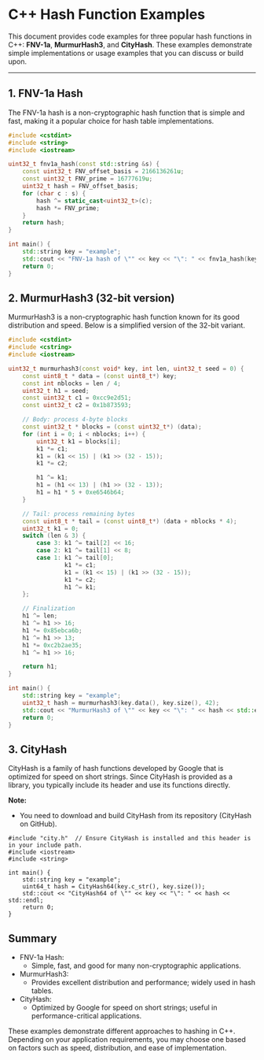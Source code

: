 # C++ Hash Function Examples

This document provides code examples for three popular hash functions in C++: **FNV-1a**, **MurmurHash3**, and **CityHash**. These examples demonstrate simple implementations or usage examples that you can discuss or build upon.

---

## 1. FNV-1a Hash

The FNV-1a hash is a non-cryptographic hash function that is simple and fast, making it a popular choice for hash table implementations.

```cpp
#include <cstdint>
#include <string>
#include <iostream>

uint32_t fnv1a_hash(const std::string &s) {
    const uint32_t FNV_offset_basis = 2166136261u;
    const uint32_t FNV_prime = 16777619u;
    uint32_t hash = FNV_offset_basis;
    for (char c : s) {
        hash ^= static_cast<uint32_t>(c);
        hash *= FNV_prime;
    }
    return hash;
}

int main() {
    std::string key = "example";
    std::cout << "FNV-1a hash of \"" << key << "\": " << fnv1a_hash(key) << std::endl;
    return 0;
}
```

## 2. MurmurHash3 (32-bit version)

MurmurHash3 is a non-cryptographic hash function known for its good distribution and speed. Below is a simplified version of the 32-bit variant.

```cpp
#include <cstdint>
#include <cstring>
#include <iostream>

uint32_t murmurhash3(const void* key, int len, uint32_t seed = 0) {
    const uint8_t * data = (const uint8_t*) key;
    const int nblocks = len / 4;
    uint32_t h1 = seed;
    const uint32_t c1 = 0xcc9e2d51;
    const uint32_t c2 = 0x1b873593;

    // Body: process 4-byte blocks
    const uint32_t * blocks = (const uint32_t*) (data);
    for (int i = 0; i < nblocks; i++) {
        uint32_t k1 = blocks[i];
        k1 *= c1;
        k1 = (k1 << 15) | (k1 >> (32 - 15));
        k1 *= c2;

        h1 ^= k1;
        h1 = (h1 << 13) | (h1 >> (32 - 13));
        h1 = h1 * 5 + 0xe6546b64;
    }

    // Tail: process remaining bytes
    const uint8_t * tail = (const uint8_t*) (data + nblocks * 4);
    uint32_t k1 = 0;
    switch (len & 3) {
        case 3: k1 ^= tail[2] << 16;
        case 2: k1 ^= tail[1] << 8;
        case 1: k1 ^= tail[0];
                k1 *= c1;
                k1 = (k1 << 15) | (k1 >> (32 - 15));
                k1 *= c2;
                h1 ^= k1;
    };

    // Finalization
    h1 ^= len;
    h1 ^= h1 >> 16;
    h1 *= 0x85ebca6b;
    h1 ^= h1 >> 13;
    h1 *= 0xc2b2ae35;
    h1 ^= h1 >> 16;

    return h1;
}

int main() {
    std::string key = "example";
    uint32_t hash = murmurhash3(key.data(), key.size(), 42);
    std::cout << "MurmurHash3 of \"" << key << "\": " << hash << std::endl;
    return 0;
}
```

## 3. CityHash

CityHash is a family of hash functions developed by Google that is optimized for speed on short strings. Since CityHash is provided as a library, you typically include its header and use its functions directly.

**Note:**

- You need to download and build CityHash from its repository (CityHash on GitHub).

```
#include "city.h"  // Ensure CityHash is installed and this header is in your include path.
#include <iostream>
#include <string>

int main() {
    std::string key = "example";
    uint64_t hash = CityHash64(key.c_str(), key.size());
    std::cout << "CityHash64 of \"" << key << "\": " << hash << std::endl;
    return 0;
}
```

## Summary

- FNV-1a Hash:
  - Simple, fast, and good for many non-cryptographic applications.
- MurmurHash3:
  - Provides excellent distribution and performance; widely used in hash tables.
- CityHash:
  - Optimized by Google for speed on short strings; useful in performance-critical applications.

These examples demonstrate different approaches to hashing in C++. Depending on your application requirements, you may choose one based on factors such as speed, distribution, and ease of implementation.
